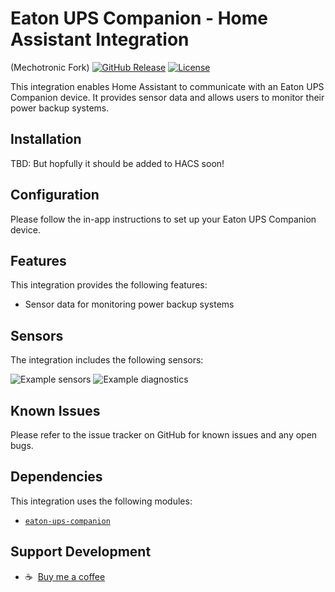# Eaton UPS Companion - Home Assistant Integration
(Mechotronic Fork)
[![GitHub Release][releases-shield]][releases]
[![License][license-shield]](LICENSE)

This integration enables Home Assistant to communicate with an Eaton UPS Companion device. It provides sensor data and allows users to monitor their power backup systems.



## Installation

TBD: But hopfully it should be added to HACS soon!

## Configuration


Please follow the in-app instructions to set up your Eaton UPS Companion device.


## Features

This integration provides the following features:

* Sensor data for monitoring power backup systems


## Sensors

The integration includes the following sensors:

<p>
    <img src="https://github.com/sockless-coding/ha-eaton-ups-companion/raw/main/doc/sensors.png" alt="Example sensors" style="vertical-align: top;max-width:100%" align="top" />
    <img src="https://github.com/sockless-coding/ha-eaton-ups-companion/raw/main/doc/diagnostic.png" alt="Example diagnostics" style="vertical-align: top;max-width:100%" align="top" />
</p>


## Known Issues

Please refer to the issue tracker on GitHub for known issues and any open bugs.


## Dependencies

This integration uses the following modules:

- [`eaton-ups-companion`](https://github.com/sockless-coding/eaton-ups-companion)


## Support Development
- :coffee:&nbsp;&nbsp;[Buy me a coffee](https://www.buymeacoffee.com/sockless)

[license-shield]: https://img.shields.io/github/license/sockless-coding/ha-eaton-ups-companion.svg?style=for-the-badge
[releases-shield]: https://img.shields.io/github/release/sockless-coding/ha-eaton-ups-companion.svg?style=for-the-badge
[releases]: https://github.com/sockless-coding/ha-eaton-ups-companion/releases
